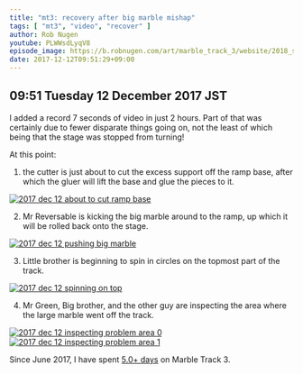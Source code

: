 ```yaml
---
title: "mt3: recovery after big marble mishap"
tags: [ "mt3", "video", "recover" ]
author: Rob Nugen
youtube: PLWWsdLyqV8
episode_image: https://b.robnugen.com/art/marble_track_3/website/2018_sep_02_mt3_placeholder.png
date: 2017-12-12T09:51:29+09:00
---
```


## 09:51 Tuesday 12 December 2017 JST

I added a record 7 seconds of video in just 2 hours.  Part of that was
certainly due to fewer disparate things going on, not the least of
which being that the stage was stopped from turning!

At this point:

1. the cutter is just about to cut the excess support off
the ramp base, after which the gluer will lift the base and glue the
pieces to it.

[![2017 dec 12 about to cut ramp base](//b.robnugen.com/art/marble_track_3/construction/2017/thumbs/2017_dec_12_about_to_cut_ramp_base.jpg)](//b.robnugen.com/art/marble_track_3/construction/2017/2017_dec_12_about_to_cut_ramp_base.jpg)

2. Mr Reversable is kicking the big marble around to the ramp, up
which it will be rolled back onto the stage.

[![2017 dec 12 pushing big marble](//b.robnugen.com/art/marble_track_3/construction/2017/thumbs/2017_dec_12_pushing_big_marble.jpg)](//b.robnugen.com/art/marble_track_3/construction/2017/2017_dec_12_pushing_big_marble.jpg)

3. Little brother is beginning to spin in circles on the topmost part
of the track.

[![2017 dec 12 spinning on top](//b.robnugen.com/art/marble_track_3/construction/2017/thumbs/2017_dec_12_spinning_on_top.jpg)](//b.robnugen.com/art/marble_track_3/construction/2017/2017_dec_12_spinning_on_top.jpg)

4. Mr Green, Big brother, and the other guy are inspecting the area
   where the large marble went off the track.

[![2017 dec 12 inspecting problem area 0](//b.robnugen.com/art/marble_track_3/construction/2017/thumbs/2017_dec_12_inspecting_problem_area_0.jpg)](//b.robnugen.com/art/marble_track_3/construction/2017/2017_dec_12_inspecting_problem_area_0.jpg)
[![2017 dec 12 inspecting problem area 1](//b.robnugen.com/art/marble_track_3/construction/2017/thumbs/2017_dec_12_inspecting_problem_area_1.jpg)](//b.robnugen.com/art/marble_track_3/construction/2017/2017_dec_12_inspecting_problem_area_1.jpg)

Since June 2017, I have spent
[5.0+ days](
http://grun1.com/utils/timeCalc.html?t1=4:14:42&c1=June%202017%204:14:42&t2=10:16:10&c2=July%202017%2010:16:10&t3=26:12:06&c3=Aug%202017%2026:12:06&t4=29:46:54&c4=Sep%202017%2029:46:54&t5=14:55:11&c5=Oct%202017%2014:55:11&t6=29:39:56&c6=Nov%202017%2029:39:56&t7=6:02:28&c7=Dec%202017%206:02:28&mode=0&fs3=1&ft2=1&f3t1=1&f4t0=1&d=:&o10=1&fps=
) on Marble Track 3.
